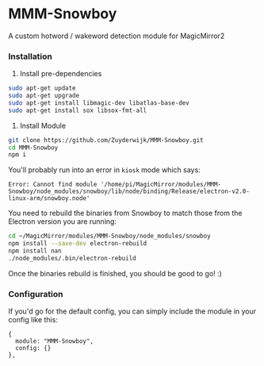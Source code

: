 # MMM-Snowboy
A custom hotword / wakeword detection module for MagicMirror2

### Installation

1. Install pre-dependencies
```sh
sudo apt-get update
sudo apt-get upgrade
sudo apt-get install libmagic-dev libatlas-base-dev
sudo apt-get install sox libsox-fmt-all
```
1. Install Module
```sh
git clone https://github.com/Zuyderwijk/MMM-Snowboy.git
cd MMM-Snowboy
npm i
```

You'll probably run into an error in `kiosk` mode which says:
```
Error: Cannot find module '/home/pi/MagicMirror/modules/MMM-Snowboy/node_modules/snowboy/lib/node/binding/Release/electron-v2.0-linux-arm/snowboy.node'
```
You need to rebuild the binaries from Snowboy to match those from the Electron version you are running:
```sh
cd ~/MagicMirror/modules/MMM-Snowboy/node_modules/snowboy
npm install --save-dev electron-rebuild
npm install nan
./node_modules/.bin/electron-rebuild
```

Once the binaries rebuild is finished, you should be good to go! :)



### Configuration

If you'd go for the default config, you can simply include the module in your config like this:

```
{
  module: "MMM-Snowboy",
  config: {}
},
```


